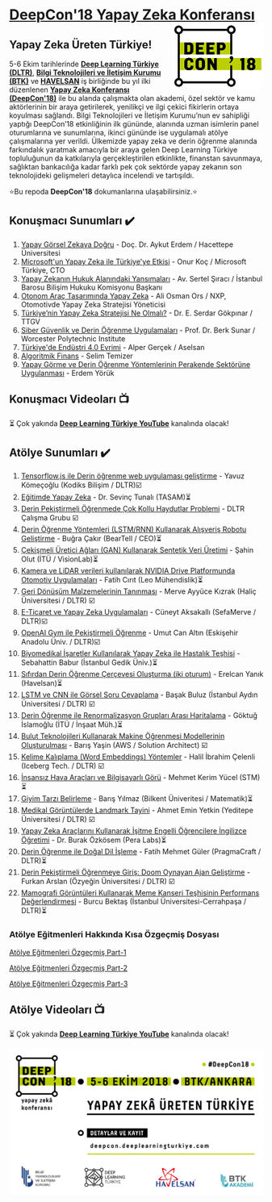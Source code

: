 # [DeepCon'18 Yapay Zeka Konferansı](http://deepcon.deeplearningturkiye.com/) <img align="right" src="deepcon_logo.png">

## Yapay Zeka Üreten Türkiye!



5-6 Ekim tarihlerinde [**Deep Learning Türkiye (DLTR)**](http://deeplearningturkiye.com/), [**Bilgi Teknolojileri ve İletişim Kurumu (BTK)**](https://www.btk.gov.tr/) ve [**HAVELSAN**](http://www.havelsan.com.tr/) iş birliğinde bu yıl ilki düzenlenen [**Yapay Zeka Konferansı (DeepCon'18)**](http://deepcon.deeplearningturkiye.com/) ile bu alanda çalışmakta olan akademi, özel sektör ve kamu aktörlerinin bir araya getirilerek, yenilikçi ve ilgi çekici fikirlerin ortaya koyulması sağlandı. Bilgi Teknolojileri ve İletişim Kurumu’nun ev sahipliği yaptığı DeepCon’18 etkinliğinin ilk gününde, alanında uzman isimlerin panel oturumlarına ve sunumlarına, ikinci gününde ise uygulamalı atölye çalışmalarına yer verildi. Ülkemizde yapay zeka ve derin öğrenme alanında farkındalık yaratmak amacıyla bir araya gelen Deep Learning Türkiye topluluğunun da katkılarıyla gerçekleştirilen etkinlikte, finanstan savunmaya, sağlıktan bankacılığa kadar farklı pek çok sektörde yapay zekanın son teknolojideki gelişmeleri detaylıca incelendi ve tartışıldı.

⭐️Bu repoda **DeepCon'18** dokumanlarına ulaşabilirsiniz.⭐️

## Konuşmacı Sunumları :heavy_check_mark:
1. [Yapay Görsel Zekaya Doğru](https://github.com/deeplearningturkiye/DeepCon18/blob/master/Konusmaci_Sunumlari/1-DeepCon_AykutErdem.pdf) - Doç. Dr. Aykut Erdem / Hacettepe Üniversitesi
2. [Microsoft'un Yapay Zeka ile Türkiye'ye Etkisi](https://github.com/deeplearningturkiye/DeepCon18/blob/master/Konusmaci_Sunumlari/2-DeepCon_Onur%20Koc.pdf) - Onur Koç / Microsoft Türkiye, CTO
3. [Yapay Zekanın Hukuk Alanındaki Yansımaları](https://github.com/deeplearningturkiye/DeepCon18/blob/master/Konusmaci_Sunumlari/3-DeepCon_Av.SertalSiraci.pdf) - Av. Sertel Şıracı / İstanbul Barosu Bilişim Hukuku Komisyonu Başkanı
4. [Otonom Araç Tasarımında Yapay Zeka](https://github.com/deeplearningturkiye/DeepCon18/blob/master/Konusmaci_Sunumlari/4-DeepCon_AliOsmanOrs.pdf) - Ali Osman Ors / NXP, Otomotivde Yapay Zeka Stratejisi Yöneticisi
5. [Türkiye’nin Yapay Zeka Stratejisi Ne Olmalı?](https://github.com/deeplearningturkiye/DeepCon18/blob/master/Konusmaci_Sunumlari/5-DeepCon_ESerdarGokpinar.pdf) - Dr. E. Serdar Gökpınar / TTGV
6. [Siber Güvenlik ve Derin Öğrenme Uygulamaları](https://github.com/deeplearningturkiye/DeepCon18/blob/master/Konusmaci_Sunumlari/6-DeepCon_BerkSunar.pdf) - Prof. Dr. Berk Sunar / Worcester Polytechnic Institute
7. [Türkiye'de Endüstri 4.0 Evrimi](https://github.com/deeplearningturkiye/DeepCon18/blob/master/Konusmaci_Sunumlari/7-DeepCon_AlperGer%C3%A7ek.pdf) - Alper Gerçek / Aselsan
8. [Algoritmik Finans]() -  Selim Temizer
9. [Yapay Görme ve Derin Öğrenme Yöntemlerinin Perakende Sektörüne Uygulanması](https://github.com/deeplearningturkiye/DeepCon18/blob/master/Konusmaci_Sunumlari/9-DeepCon_ErdemYoruk.pdf) - Erdem Yörük

## Konuşmacı Videoları :tv:
:hourglass_flowing_sand: Çok yakında [**Deep Learning Türkiye YouTube**](https://www.youtube.com/channel/UCrp_7_JACqsYbSmHFowvqbg) kanalında olacak!

## Atölye Sunumları :heavy_check_mark:
1. [Tensorflow.js ile Derin öğrenme web uygulaması geliştirme](https://github.com/deeplearningturkiye/DeepCon18/tree/master/Atolye_Dosyalari/TensorFlowJS_Derin_Ogrenme_Web%20Uygulamasi_Gelistirme) - Yavuz Kömeçoğlu  (Kodiks Bilişim / DLTR):ballot_box_with_check:
2. [Eğitimde Yapay Zeka]() - Dr. Sevinç Tunalı (TASAM):hourglass_flowing_sand:
3. [Derin Pekiştirmeli Öğrenmede Çok Kollu Haydutlar Problemi](https://github.com/deeplearningturkiye/DeepCon18/tree/master/Atolye_Dosyalari/Pekistirmeli_Ogrenmede_Cok_Kollu_Haydutlar_Problemi) - DLTR Çalışma Grubu :ballot_box_with_check:
4. [Derin Öğrenme Yöntemleri (LSTM/RNN) Kullanarak Alışveriş Robotu Geliştirme]() - Buğra Çakır (BearTell / CEO):hourglass_flowing_sand:
5. [Çekişmeli Üretici Ağları (GAN) Kullanarak Sentetik Veri Üretimi]() - Şahin Olut (İTÜ / VisionLab):hourglass_flowing_sand:
6. [Kamera ve LiDAR verileri kullanılarak NVIDIA Drive Platformunda Otomotiv Uygulamaları]() - Fatih Cırıt (Leo Mühendislik):hourglass_flowing_sand:
7. [Geri Dönüşüm Malzemelerinin Tanınması](https://github.com/deeplearningturkiye/DeepCon18/blob/master/Atolye_Dosyalari/MerveAyy%C3%BCceK%C4%B1zrak_DeepCon.pdf) -  Merve Ayyüce Kızrak (Haliç Üniversitesi / DLTR) :ballot_box_with_check:
8. [E-Ticaret ve Yapay Zeka Uygulamaları](https://github.com/deeplearningturkiye/DeepCon18/tree/master/Atolye_Dosyalari/E-Ticaret_ve_Yapay_Zeka_Uygulamalari) - Cüneyt Aksakallı (SefaMerve / DLTR):ballot_box_with_check:
9. [OpenAI Gym ile Pekiştirmeli Öğrenme](https://github.com/deeplearningturkiye/DeepCon18/tree/master/Atolye_Dosyalari/OpenAI_Gym_ile_Pekistirmeli_Ogrenme) - Umut Can Altın (Eskişehir Anadolu Üniv. / DLTR):ballot_box_with_check:
10. [Biyomedikal İşaretler Kullanılarak Yapay Zeka ile Hastalık Teşhisi]() - Sebahattin Babur (İstanbul Gedik Üniv.):hourglass_flowing_sand:
11. [Sıfırdan Derin Öğrenme Çerçevesi Oluşturma (iki oturum)]() - Erelcan Yanık (Havelsan):hourglass_flowing_sand:
12. [LSTM ve CNN ile Görsel Soru Cevaplama](https://github.com/deeplearningturkiye/DeepCon18/blob/master/Atolye_Dosyalari/Ba%C5%9FakBuluz_DeepCon.pdf) - Başak Buluz (İstanbul Aydın Üniversitesi / DLTR) :ballot_box_with_check:
13. [Derin Öğrenme ile Renormalizasyon Grupları Arası Haritalama]() - Göktuğ İslamoğlu (İTÜ / İnşaat Müh.):hourglass_flowing_sand:
14. [Bulut Teknolojileri Kullanarak Makine Öğrenmesi Modellerinin Oluşturulması](https://deepcon.s3.eu-west-1.amazonaws.com/Bulut_AI_v01.pdf?X-Amz-Algorithm=AWS4-HMAC-SHA256&X-Amz-Date=20181011T091224Z&X-Amz-SignedHeaders=host&X-Amz-Expires=259199&X-Amz-Credential=AKIAIE6JUXZ3ZP7PRD6Q%2F20181011%2Feu-west-1%2Fs3%2Faws4_request&X-Amz-Signature=f44e91bd8f20764abbe53f27151e690e972d2c009d8d10a507916fd8b1c60413) - Barış Yaşin (AWS / Solution Architect) :ballot_box_with_check:
15. [Kelime Kalıplama (Word Embeddings) Yöntemler](https://github.com/deeplearningturkiye/DeepCon18/blob/master/Atolye_Dosyalari/Halil%C4%B0brahim%C3%87elenli_DeepCon.pdf) - Halil İbrahim Çelenli (Iceberg Tech. / DLTR) :ballot_box_with_check:
16. [İnsansız Hava Araçları ve Bilgisayarlı Görü]() - Mehmet Kerim Yücel (STM):hourglass_flowing_sand:
17. [Giyim Tarzı Belirleme]() - Barış Yılmaz (Bilkent Üniveritesi / Matematik):hourglass_flowing_sand:
18. [Medikal Görüntülerde Landmark Tayini](https://github.com/deeplearningturkiye/DeepCon18/blob/master/Atolye_Dosyalari/AhmetEminYetkin_DeepCon.pdf) - Ahmet Emin Yetkin (Yeditepe Üniversitesi / DLTR) :ballot_box_with_check:
19. [Yapay Zeka Araçlarını Kullanarak İşitme Engelli Öğrencilere İngilizce Öğretimi]() - Dr. Burak Özkösem (Pera Labs):hourglass_flowing_sand:
20. [Derin Öğrenme ile Doğal Dil İşleme]() - Fatih Mehmet Güler (PragmaCraft / DLTR):hourglass_flowing_sand:
21. [Derin Pekiştirmeli Öğrenmeye Giriş: Doom Oynayan Ajan Geliştirme](https://github.com/deeplearningturkiye/DeepCon18/tree/master/Atolye_Dosyalari/Derin_Pekistirmeli_Ogrenmeye_Giris_Doom_Oynayan_Ajan_Gelistirme) - Furkan Arslan (Özyeğin Üniversitesi / DLTR) :ballot_box_with_check:
22. [Mamografi Görüntüleri Kullanarak Meme Kanseri Teşhisinin Performans Değerlendirmesi]() - Burcu Bektaş (İstanbul Üniversitesi-Cerrahpaşa / DLTR):hourglass_flowing_sand:

### Atölye Eğitmenleri Hakkında Kısa Özgeçmiş Dosyası
[Atölye Eğitmenleri Özgeçmiş Part-1](https://github.com/deeplearningturkiye/DeepCon18/blob/master/atolye_egitmenleri1.png)

[Atölye Eğitmenleri Özgeçmiş Part-2](https://github.com/deeplearningturkiye/DeepCon18/blob/master/atolye_egitmenleri2.png)

[Atölye Eğitmenleri Özgeçmiş Part-3](https://github.com/deeplearningturkiye/DeepCon18/blob/master/atolye_egitmenleri3.png)

## Atölye Videoları :tv:
:hourglass_flowing_sand: Çok yakında [**Deep Learning Türkiye YouTube**](https://www.youtube.com/channel/UCrp_7_JACqsYbSmHFowvqbg) kanalında olacak!

<img align="right" src="DEEPCON18.jpeg">
